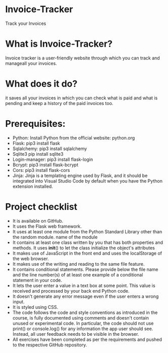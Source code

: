 # Invoice-Tracker
Track your Invoices
# What is Invoice-Tracker?
Invoice tracker is a user-friendly website through which you can track and manageall your invoices.

# What does it do?
it saves all your invoices in which you can check what is paid and what is pending and keep a history of the paid invoices too.

# Prerequisites:
- Python: Install Python from the official website: python.org
- Flask: pip3 install flask
- Sqlalchemy: pip3 install sqlalchemy
- Sqlite3 pip install sqlite3
- Login-manager: pip3 install flask-login
- Bcrypt: pip3 install flask-bcrypt
- Cors: pip3 install flask-cors
- Jinja: Jinja is a templating engine used by Flask, and it should be integrated into Visual Studio Code by default when you have the Python extension installed.

# Project checklist
- It is available on GitHub.
- It uses the Flask web framework.
- It uses at least one module from the Python Standard Library other than the random module. name of the module 
- It contains at least one class written by you that has both properties and methods. It uses __init__() to let the class initialize the object's attributes
- It makes use of JavaScript in the front end and uses the localStorage of the web browser.
- It makes use of the writing and reading to the same file feature.
- It contains conditional statements. Please provide below the file name and the line number(s) of at least one example of a conditional statement in your code.
- It lets the user enter a value in a text box at some point. This value is received and processed by your back end Python code.
- It doesn't generate any error message even if the user enters a wrong input.
- It is styled using CSS.
- The code follows the code and style conventions as introduced in the course, is fully documented using comments and doesn't contain unused or experimental code. In particular, the code should not use print() or console.log() for any information the app user should see. Instead, all user feedback needs to be visible in the browser.
- All exercises have been completed as per the requirements and pushed to the respective GitHub repository.
